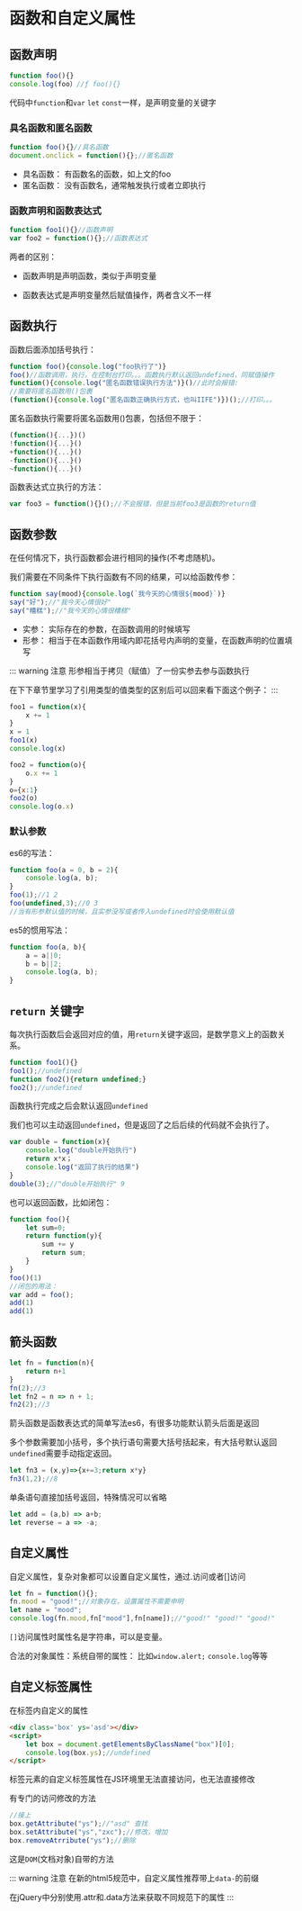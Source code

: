 # 函数和自定义属性

## 函数声明

```js
function foo(){}
console.log(foo）//ƒ foo(){}
```

代码中`function`和`var` `let` `const`一样，是声明变量的关键字

### 具名函数和匿名函数

```js
function foo(){}//具名函数
document.onclick = function(){};//匿名函数
```

- 具名函数： 有函数名的函数，如上文的foo
- 匿名函数： 没有函数名，通常触发执行或者立即执行

### 函数声明和函数表达式

```js
function foo1(){}//函数声明
var foo2 = function(){};//函数表达式
```

两者的区别： 

- 函数声明是声明函数，类似于声明变量

- 函数表达式是声明变量然后赋值操作，两者含义不一样




## 函数执行

函数后面添加括号执行：

```js
function foo(){console.log("foo执行了")}
foo()//函数调用，执行，在控制台打印。。。函数执行默认返回undefined，同赋值操作
function(){console.log("匿名函数错误执行方法")}()//此时会报错: 
//需要将匿名函数用()包裹
(function(){console.log("匿名函数正确执行方式，也叫IIFE")})();//打印。。。
```

匿名函数执行需要将匿名函数用()包裹，包括但不限于：

```js
(function(){...})()
!function(){...}()
+function(){...}()
-function(){...}()
~function(){...}()
```

函数表达式立执行的方法：

```js
var foo3 = function(){}();//不会报错，但是当前foo3是函数的return值
```







## 函数参数

在任何情况下，执行函数都会进行相同的操作(不考虑随机)。

我们需要在不同条件下执行函数有不同的结果，可以给函数传参：

```js
function say(mood){console.log(`我今天的心情很${mood}`)}
say("好");//"我今天心情很好"
say("糟糕");//"我今天的心情很糟糕"
```

- 实参： 实际存在的参数，在函数调用的时候填写
- 形参： 相当于在本函数作用域内即花括号内声明的变量，在函数声明的位置填写

::: warning 注意
形参相当于拷贝（赋值）了一份实参去参与函数执行

在下下章节里学习了引用类型的值类型的区别后可以回来看下面这个例子：
:::

```js
foo1 = function(x){
    x += 1
}
x = 1
foo1(x)
console.log(x)
```

```js
foo2 = function(o){
    o.x += 1
}
o={x:1}
foo2(o)
console.log(o.x)
```




### 默认参数

es6的写法：

```js
function foo(a = 0, b = 2){
    console.log(a, b);
}
foo(1);//1 2
foo(undefined,3);//0 3
//当有形参默认值的时候，且实参没写或者传入undefined时会使用默认值
```

es5的惯用写法：

```js
function foo(a, b){
    a = a||0;
    b = b||2;
    console.log(a, b);
}
```



## `return` 关键字

每次执行函数后会返回对应的值，用`return`关键字返回，是数学意义上的函数关系。

```js
function foo1(){}
foo1();//undefined
function foo2(){return undefined;}
foo2();//undefined
```

函数执行完成之后会默认返回`undefined`

我们也可以主动返回`undefined`，但是返回了之后后续的代码就不会执行了。

```js
var double = function(x){
    console.log("double开始执行")
    return x*x；
    console.log("返回了执行的结果")
}
double(3);//"double开始执行" 9
```

也可以返回函数，比如闭包：

```js
function foo(){
    let sum=0;
    return function(y){
        sum += y
        return sum; 
    }
}
foo()(1)
//闭包的用法：
var add = foo();
add(1)
add(1)
```



## 箭头函数

```js
let fn = function(n){
    return n+1
}
fn(2);//3
let fn2 = n => n + 1;
fn2(2);//3
```

箭头函数是函数表达式的简单写法es6，有很多功能默认箭头后面是返回

多个参数需要加小括号，多个执行语句需要大括号括起来，有大括号默认返回`undefined`需要手动指定返回。

```js
let fn3 = (x,y)=>{x+=3;return x*y}
fn3(1,2);//8
```

单条语句直接加括号返回，特殊情况可以省略

```js
let add = (a,b) => a+b;
let reverse = a => -a;
```



## 自定义属性

自定义属性，复杂对象都可以设置自定义属性，通过.访问或者[]访问

```js
let fn = function(){};
fn.mood = "good!";//对象存在，设置属性不需要申明
let name = "mood";
console.log(fn.mood,fn["mood"],fn[name]);//"good!" "good!" "good!"
```

`[]`访问属性时属性名是字符串，可以是变量。

合法的对象属性：系统自带的属性： 比如`window.alert;` `console.log`等等



## 自定义标签属性

在标签内自定义的属性

```html
<div class='box' ys='asd'></div>
<script>
	let box = document.getElementsByClassName("box")[0];
    console.log(box.ys);//undefined
</script>
```

标签元素的自定义标签属性在JS环境里无法直接访问，也无法直接修改

有专门的访问修改的方法

```js
//接上
box.getAttribute("ys");//"asd" 查找
box.setAttribute("ys","zxc");//修改，增加
box.removeAtrribute("ys");//删除
```

这是`DOM`(文档对象)自带的方法

::: warning 注意
在新的html5规范中，自定义属性推荐带上`data-`的前缀

在jQuery中分别使用.attr和.data方法来获取不同规范下的属性
:::